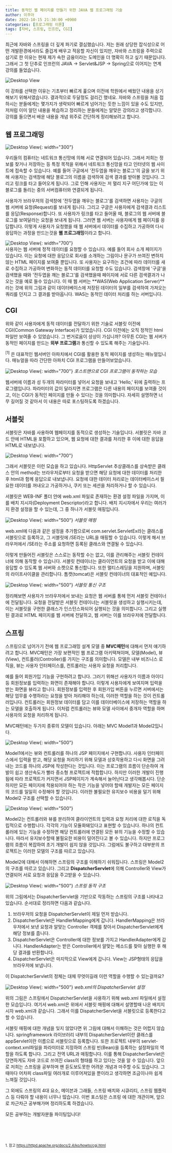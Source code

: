 ```yaml
---
title: 동적인 웹 페이지를 만들기 위한 JAVA 웹 프로그래밍 기술
author: 이주아
date: 2022-10-15 21:30:00 +0900
categories: [프로그래밍 이론]
tags: [자바, 스프링, 인프런, CGI]
---
```


최근에 자바와 스프링을 더 깊게 파기로 결심했습니다. 저는 원래 상당한 잡식성으로 어떤 개발환경에서라도 즐겁게 배우고 적응할 자신이 있지만, 자바와 스프링을 주력으로 삼기로 한 이유는 현재 제가 속한 금융이라는 도메인을 더 명확히 하고 싶기 때문입니다. 그래서 그 첫 단추로 인프런의 JAVA → Servlet&JSP → Spring으로 이어지는 연계 강의를 들었습니다.
  
![Desktop View](/assets/img/20220928/1.png)

이 강좌를 선택한 이유는 기초부터 빠르게 훑으며 이전에 학원에서 배웠던 내용을 상기해보기 위해서였습니다. 결과적으로 두달정도 걸리긴 했네요. 자바와 스프링을 처음 접하시는 분들에게는 몇가지가 생략되어 빠르게 넘어가는 듯한 느낌이 있을 수도 있지만, 저처럼 이미 알던 내용을 복습하고 정리하는 분들에게는 알맞은 강의라고 생각합니다. 강의를 들으면서 배운 내용을 개념 위주로 간단하게 정리해보려고 합니다.

## 웹 프로그래밍

![Desktop View](/assets/img/20220928/3.png){: width="300"}

우리들의 컴퓨터는 네트워크 통신망에 의해 서로 연결되어 있습니다. 그래서 저희는 정보를 찾거나 저장하는 등 특정 목적을 위해서 네트워크 통신망을 타고 인터넷의 웹 사이트에 접속할 수 있습니다. 예를 들어 구글에서 '전두엽을 깨우는 블로그'의 글을 보기 위해 사용자는 검색창에 해당 블로그의 이름을 검색하여 검색 결과를 받아볼 것입니다. 그리고 링크를 타고 들어오게 됩니다. 그로 인해 사용자는 저 멀리 지구 어딘가에 있는 이 블로그를 돌리는 중의 서버컴퓨터와 연결되게 됩니다.  

사용자가 브라우저의 검색창에 '전두엽을 깨우는 블로그'를 검색하면 사용자는 구글의 웹 서버에 요청(Request)를 보내게 됩니다. 그리고 구글은 사용자에게 검색결과 리스트를 응답(Response)합니다. 또 사용자가 링크를 타고 들어올 때, 블로그의 웹 서버에 블로그를 보여달라는 요청을 보내게 됩니다. 그러면 웹 서버는 사용자에게 웹 페이지를 응답합니다. 이렇게 사용자가 요청했을 때 웹 서버에서 데이터를 수집하고 가공하여 다시 응답하는 과정을 만드는것을 **웹 프로그래밍**이라고 합니다.

![Desktop View](/assets/img/20220928/4.png){: width="700"}  
사용자는 웹 서버에 정적 데이터를 요청할 수 있습니다. 예를 들어 회사 소개 페이지가 있습니다. 이는 요청에 대한 응답으로 회사를 소개하는 그림이나 문구가 쓰여진 변하지 않는 HTML 페이지를 보여줄 뿐입니다. 또 사용자는 요구하는 조건에 따라 데이터를 새로 수집하고 가공하여 변화하는 동적 데이터를 요청할 수도 있습니다. 검색창에 '구글'을 검색했을 때와 '전두엽을 깨는 블로그'를 검색했을때 페이지에 서로 다른 검색결과가 나오는 것을 예로 들수 있습니다. 이 때 웹 서버는 **WAS(Web Application Server)**라는 것에 위의 그림과 같이 데이터베이스에 저장된 데이터의 일부를 검색하여 가져오는 쿼리를 던지고 그 결과를 받아옵니다. WAS는 동적인 데이터 처리를 하는 서버입니다.


## CGI
위와 같이 사용자에게 동적 데이터를 전달하기 위한 기술로 서블릿 이전에 CGI(Common Gateway Interface)가 있었습니다. CGI 이전에는 오직 정적인 html파일만 보여줄 수 있었습니다. 그 번거로움이 상상이 가십니까? 아무튼 CGI는 웹 서버가 동적인 페이지를 만드는 **외부 프로그램**과 통신할 수 있도록 해주는 기술입니다. 

<sup>[1]</sup> 은 대표적인 웹서버인 아파치에서 CGI를 활용한 동적 페이지를 생성하는 매뉴얼입니다. 매뉴얼을 따라 간단한 아파치 CGI 프로그램을 만들어보았습니다.

![Desktop View](/assets/img/20220928/6.png){: width="700"}  _포스트맨으로 CGI 프로그램이 동작하는 모습_

웹서버에 이름과 성 두개의 파라미터를 넣어서 요청을 보내고 'Hello,' 뒤에 출력하는 프로그램입니다. 파라미터의 값이 달라지면 프로그램은 다른 내용의 페이지를 보여줄 것이고, 이는 CGI가 동적인 페이지를 만들 수 있다는 것을 의미합니다. 자세히 설명하면 너무 길어질 것 같아서 이 내용은 따로 포스팅하도록 하겠습니다. 


## 서블릿
서블릿은 자바를 사용하여 웹페이지를 동적으로 생성하는 기술입니다. 서블릿은 자바 코드 안에 HTML을 포함하고 있으며, 웹 요청에 대한 결과를 처리한 후 이에 대한 응답을 HTML로 내보냅니다.

![Desktop View](/assets/img/20220928/11.png){: width="700"}  

그래서 서블릿은 이런 모습을 하고 있습니다. HttpServlet 추상클래스를 상속받은 클래스 안의 method는 브라우저로부터 요청을 받으면 해당 요청에 대한 데이터를 처리한 후 html과 함께 응답으로 내보냅니다. 요청에 대한 데이터 처리로는 데이터베이스서 필요한 데이터를 꺼내오고 가공하거나, 쿠키 또는 세션을 처리하거나 할 수 있습니다.

서블릿은 WEB-INF 폴더 안에 web.xml 파일로 존재하는 환경 설정 파일을 가지며, 이를 배치 지시자(Deployment Descriptor)라고 합니다. 배치 지시자에서 우리는 여러가지 환경 설정을 할 수 있는데, 그 중 하나가 서블릿 매핑입니다.

![Desktop View](/assets/img/20220928/9.png){: width="500"} _서블릿 매핑_

web.xml에 다음과 같은 설정을 추가함으로써 com.servlet.ServletEx라는 클래스를 서블릿으로 등록하고, 그 서블릿에 /SE라는 URL을 매핑할 수 있습니다. 이렇게 해서 브라우저에서 /SE라는 주소를 요청하면 등록된 클래스와 연결될 수 있습니다.

이렇게 만들어진 서블릿은 스스로는 동작할 수는 없고, 이를 관리해주는 서블릿 컨테이너에 의해 동작할 수 있습니다. 서블릿 컨테이너는 클라이언트의 요청을 받고 이에 대해 응답할 수 있도록 웹 서버와 소켓으로 통신합니다. 또한 멀티스레딩을 지원하며, 서블릿의 라이프사이클을 관리합니다. 톰캣(tomcat)은 서블릿 컨테이너의 대표적인 예입니다. 

![Desktop View](/assets/img/20220928/12.png){: width="500"} _서블릿 통신 구조_

정리해보면 사용자가 브라우저에서 보내는 요청은 웹 서버를 통헤 먼저 서블릿 컨테이너에 전달됩니다. 요청을 전달받은 서블릿 컨테이너는 서블릿을 생성하고 실행시키는데, 이는 서블릿을 구현한 클래스가 인스턴스화되어 실행되는 것을 의미합니다. 그리고 실행된 결과로 HTML 페이지를 웹 서버에 전달하고, 웹 서버는 이를 브라우저에 전달합니다.  

## 스프링

스프링으로 넘어가기 전에 웹 프로그래밍 설계 모델 중 **MVC패턴**에 대해서 먼저 얘기하려고 합니다. MVC패턴은 가장 보편적인 웹 프로그램 아키택쳐이며, 모델(Model), 뷰(View), 컨트롤러(Controller)를 가지는 구조를 의미합니다. 모델은 내부 비즈니스 로직을, 뷰는 사용자 인터페이스를, 컨트롤러는 사용자 요청을 처리합니다.

예를 들어 회원가입 기능을 구현하려고 합니다. 그러기 위해선 사용자가 이름과 아이디 등 회원정보를 입력하는 화면이 존재해야 합니다. 이렇게 사용자에게 보여지며 입력을 받는 화면을 뷰라고 합니다. 회원정보를 입력한 후 회원가입 버튼을 누르면 서버에서는 해당 업무를 수행하라는 요청을 받아 처리해야 하는데, 이러한 역할을 하는 것이 컨트롤러입니다. 컨트롤러는 회원정보 데이터를 담고 이를 데이터베이스에 저장하는 역할을 하는 모델을 호출하게 됩니다. 이처럼 컨트롤러는 뷰와 모델 사이에서 중개자 역할을 하며 사용자의 요청을 처리하게 됩니다.

MVC패턴에는 두가지 종류의 모델이 있습니다. 아래는 MVC Model1과 Model2입니다. 

![Desktop View](/assets/img/20220928/13.png){: width="500"}

Model1에서는 뷰와 컨트롤러를 하나의 JSP 페이지에서 구현합니다. 사용자 인터페이스에서 입력을 받고, 해당 요청을 처리하기 위해 모델과 상호작용하고 다시 화면을 그려내는 코드를 하나의 JSP에 작성한다는 것입니다. 이는 프로그램의 흐름이 단순하여 개발이 쉽고 생산속도가 빨라 중소형 프로젝트에 적합합니다. 하지만 이러한 개발이 진행됨에 따라 프로젝트가 커지면서 JSP페이지가 계속해서 늘어난다고 생각해봅시다. 단순하지만 모든 페이지에 적용되어야 하는 작은 기능을 넣어야 할때 개발자는 모든 페이지의 코드를 일일히 수정해야 할 것입니다. 이러한 불필요한 유지보수 비용을 덜기 위해 Model2 구조를 선택할 수 있습니다.

![Desktop View](/assets/img/20220928/14.png){: width="500"}

Model2는 컨트롤러와 뷰를 분리하여 클라이언트의 입력과 요청 처리에 대한 로직을 독립적으로 수행합니다. 각각의 기능이 모듈화돼있다고 표현할 수 있습니다. 하나의 컨트롤러에 있는 기능을 수정하면 해당 컨트롤러에 연결된 모든 뷰의 기능을 수정할 수 있습니다. 따라서 유지보수할때 불필요한 비용이 덜어진다고 볼 수 있습니다. 하지만 프로그램의 흐름이 복잡하여 초기 개발이 쉽지 않을 것입니다. 그럼에도 불구하고 대부분의 프로젝트는 이러한 모델의 구조를 따르고 있습니다.

Model2에 대해서 이해하면 스프링의 구조를 이해하기 쉬워집니다. 
스프링은 Model2의 구조를 따르고 있습니다. 그리고 **DispatcherServlet**에 의해 Controller와 View가 연결되어 서로 요청과 응답을 주고받을 수 있습니다. 

![Desktop View](/assets/img/20220928/15.png){: width="500"} _스프링 동작 구조_

위의 그림에서는 DispatcherServlet을 기반으로 작동하는 스프링의 구조를 나타내고 있습니다. 순서대로 정리하면 다음과 같습니다.

1. 브라우저의 요청을 DispatcherServlet이 제일 먼저 받습니다.
2. DispatcherServlet은 HandlerMapping에게 갑니다. HandlerMapping은 브라우저에서 보낸 요청과 알맞는 Controller 객체를 찾아서 DispatcherServlet에게 해당 정보를 줍니다.
3. DispatcherServlet은 Controller에 대한 정보를 가지고 HandlerAdapter에게 갑니다. HandlerAdapter는 받은 Controller에서 알맞는 메소드를 찾아 실행한 후 해당 결과를 반환합니다.
5. DispatcherServlet은 마지막으로 View에게 갑니다. View는 JSP형태의 응답을 브라우저에 보냅니다.

이 DispatcherServlet의 정체는 대체 무엇이길래 이런 역할을 수행할 수 있는걸까요?

![Desktop View](/assets/img/20220928/16.png){: width="500"} _web.xml의 DispatcherServlet 설정_

위의 그림은 스프링에서 DispatcherServlet을 사용하기 위해 web.xml 파일에서 설정한 모습입니다. 여기서 web.xml은 위에서 서블릿 매핑에 대해서 설명할때 나온 배치지시자 web.xml과 같습니다. 그래서 이를 DispatcherServlet을 서블릿으로 등록한다고 할 수 있습니다.

서블릿 매핑에 대한 개념을 잊지 않았다면 위 그림에 대해서 이해하는 것은 어렵지 않습니다. springframework 라이브러리 내부의 DispatcherServlet이란 클래스를 appServlet이란 이름으로 서블릿으로 등록합니다. 또한 프로젝트 내부의 servlet-context.xml파일을 파라미터로 지정하여 스프링 빈(Bean)을 등록하는 설정파일의 역할을 하도록 합니다. 그리고 전역 URL과 매핑합니다. 이를 통해 DispatcherServlet은 당연하게도 자바 코드로 쓰여진 class의 형태를 하고 있다는 것을 알 수 있습니다. 앞으로 저희는 스프링을 공부하며 왠 듣도보도못한 어려운 개념과 마주할 수도 있습니다. 그 때마다 어차피 class파일 여러개로 이루어져있을 뿐이라고 생각하면 조금이나마 쉽게 느껴질 것입니다.

그 외에도 스프링의 4대 요소, 메이븐과 그래들, 스프링 배치와 시큐리티, 스프링 웹플럭스 등 다뤄야 할 내용이 너무나 많습니다. 이번 포스팅은 스프링 에 대한 개관이며, 앞으로 차근차근 공부해가며 정리하도록 하겠습니다. 

모든 공부하는 개발자분들 파이팅입니다!


<br>
<br>
<br>


<span style="font-size:80%"><a name="footnote_1">1</a>. 참고 <https://httpd.apache.org/docs/2.4/ko/howto/cgi.html></span>
